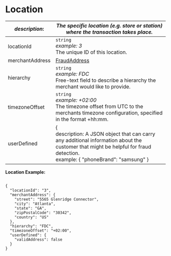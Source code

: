 
# Location

| *description*: | *The specific location (e.g. store or station) where the transaction takes place.*|
|----|----|
| locationId |    ``` string ```   <br/> *example: 3* <br/> The unique ID of this location.|
| merchantAddress | [FraudAddress](?path=docs/schemas-md/FraudAddress.md)|
| hierarchy |    ``` string ```  <br/> *example: FDC* <br/> Free-text field to describe a hierarchy the merchant would like to provide.|
| timezoneOffset |    ``` string ```  <br/> *example: +02:00* <br/> The timezone offset from UTC to the merchants timezone configuration, specified in the format +hh:mm.|
| userDefined |   {<br/> description: A JSON object that can carry any additional information about the customer that might be helpful for fraud detection. <br/> example:  { "phoneBrand": "samsung" }|

**Location Example:**

```{r}

{
  "locationId": "3",
  "merchantAddress": {
    "street": "5565 Glenridge Connector",
    "city": "Atlanta",
    "state": "GA",
    "zipPostalCode": "30342",
    "country": "US"
  },
  "hierarchy": "FDC",
  "timezoneOffset": "+02:00",
  "userDefined": {
    "validAddress": false
  }
}
```






